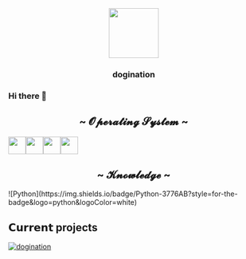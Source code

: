 <div id="header" align="center">
  <img src="https://avatars.githubusercontent.com/u/80304438?v=4" width="100"/>
</div>
<h3 align="center">dogination</h3>

### Hi there 👋
<h2 align="center"> ~ 𝓞𝓹𝓮𝓻𝓪𝓽𝓲𝓷𝓰 𝓢𝔂𝓼𝓽𝓮𝓶 ~ </h2>
<img src="https://github.com/relliv/operating-system-logos/blob/master/src/128x128/ARL.png" width="35"/><img src="https://github.com/relliv/operating-system-logos/blob/master/src/48x48/WIN.png" width="35"/><img src="https://github.com/relliv/operating-system-logos/blob/master/src/48x48/MAC.png" width="35"/><img src="https://github.com/relliv/operating-system-logos/blob/master/src/48x48/IOS.png" width="35"/>

<h2 align="center"> ~ 𝓚𝓷𝓸𝔀𝓵𝓮𝓭𝓰𝓮 ~ </h2>
![Python](https://img.shields.io/badge/Python-3776AB?style=for-the-badge&logo=python&logoColor=white)

<!--
**dogination/dogination** is a ✨ _special_ ✨ repository because its `README.md` (this file) appears on your GitHub profile.

Here are some ideas to get you started:

- 🔭 I’m currently working on ...
- 🌱 I’m currently learning ...
- 👯 I’m looking to collaborate on ...
- 🤔 I’m looking for help with ...
- 💬 Ask me about ...
- 📫 How to reach me: ...
- 😄 Pronouns: ...
- ⚡ Fun fact: ...
-->
## 𝗖𝘂𝗿𝗿𝗲𝗻𝘁 projects
[![dogination](https://svg.bookmark.style/api?url=https://github.com/dogination/dogination.github.io&mode=light&style=horizontal)](https://github.com/dogination/dogination.github.io)
